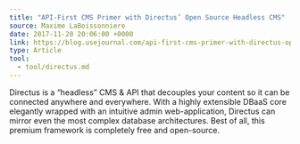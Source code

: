 ```yaml
---
title: "API-First CMS Primer with Directus’ Open Source Headless CMS"
source: Maxime LaBoissonniere
date: 2017-11-20 20:06:00 +0000
link: https://blog.usejournal.com/api-first-cms-primer-with-directus-open-source-headless-cms-1f6749aa2399
type: Article
tool:
  - tool/directus.md
---
```

Directus is a “headless” CMS & API that decouples your content so it can be connected anywhere and everywhere. With a highly extensible DBaaS core elegantly wrapped with an intuitive admin web-application, Directus can mirror even the most complex database architectures. Best of all, this premium framework is completely free and open-source.
